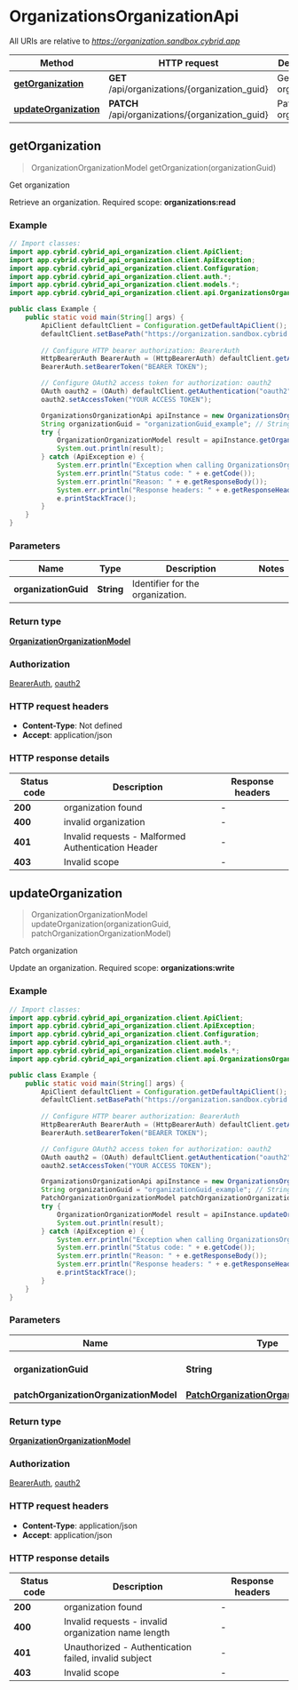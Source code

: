 # OrganizationsOrganizationApi

All URIs are relative to *https://organization.sandbox.cybrid.app*

| Method | HTTP request | Description |
|------------- | ------------- | -------------|
| [**getOrganization**](OrganizationsOrganizationApi.md#getOrganization) | **GET** /api/organizations/{organization_guid} | Get organization |
| [**updateOrganization**](OrganizationsOrganizationApi.md#updateOrganization) | **PATCH** /api/organizations/{organization_guid} | Patch organization |



## getOrganization

> OrganizationOrganizationModel getOrganization(organizationGuid)

Get organization

Retrieve an organization.  Required scope: **organizations:read**

### Example

```java
// Import classes:
import app.cybrid.cybrid_api_organization.client.ApiClient;
import app.cybrid.cybrid_api_organization.client.ApiException;
import app.cybrid.cybrid_api_organization.client.Configuration;
import app.cybrid.cybrid_api_organization.client.auth.*;
import app.cybrid.cybrid_api_organization.client.models.*;
import app.cybrid.cybrid_api_organization.client.api.OrganizationsOrganizationApi;

public class Example {
    public static void main(String[] args) {
        ApiClient defaultClient = Configuration.getDefaultApiClient();
        defaultClient.setBasePath("https://organization.sandbox.cybrid.app");
        
        // Configure HTTP bearer authorization: BearerAuth
        HttpBearerAuth BearerAuth = (HttpBearerAuth) defaultClient.getAuthentication("BearerAuth");
        BearerAuth.setBearerToken("BEARER TOKEN");

        // Configure OAuth2 access token for authorization: oauth2
        OAuth oauth2 = (OAuth) defaultClient.getAuthentication("oauth2");
        oauth2.setAccessToken("YOUR ACCESS TOKEN");

        OrganizationsOrganizationApi apiInstance = new OrganizationsOrganizationApi(defaultClient);
        String organizationGuid = "organizationGuid_example"; // String | Identifier for the organization.
        try {
            OrganizationOrganizationModel result = apiInstance.getOrganization(organizationGuid);
            System.out.println(result);
        } catch (ApiException e) {
            System.err.println("Exception when calling OrganizationsOrganizationApi#getOrganization");
            System.err.println("Status code: " + e.getCode());
            System.err.println("Reason: " + e.getResponseBody());
            System.err.println("Response headers: " + e.getResponseHeaders());
            e.printStackTrace();
        }
    }
}
```

### Parameters


| Name | Type | Description  | Notes |
|------------- | ------------- | ------------- | -------------|
| **organizationGuid** | **String**| Identifier for the organization. | |

### Return type

[**OrganizationOrganizationModel**](OrganizationOrganizationModel.md)

### Authorization

[BearerAuth](../README.md#BearerAuth), [oauth2](../README.md#oauth2)

### HTTP request headers

- **Content-Type**: Not defined
- **Accept**: application/json


### HTTP response details
| Status code | Description | Response headers |
|-------------|-------------|------------------|
| **200** | organization found |  -  |
| **400** | invalid organization |  -  |
| **401** | Invalid requests - Malformed Authentication Header |  -  |
| **403** | Invalid scope |  -  |


## updateOrganization

> OrganizationOrganizationModel updateOrganization(organizationGuid, patchOrganizationOrganizationModel)

Patch organization

Update an organization.  Required scope: **organizations:write**

### Example

```java
// Import classes:
import app.cybrid.cybrid_api_organization.client.ApiClient;
import app.cybrid.cybrid_api_organization.client.ApiException;
import app.cybrid.cybrid_api_organization.client.Configuration;
import app.cybrid.cybrid_api_organization.client.auth.*;
import app.cybrid.cybrid_api_organization.client.models.*;
import app.cybrid.cybrid_api_organization.client.api.OrganizationsOrganizationApi;

public class Example {
    public static void main(String[] args) {
        ApiClient defaultClient = Configuration.getDefaultApiClient();
        defaultClient.setBasePath("https://organization.sandbox.cybrid.app");
        
        // Configure HTTP bearer authorization: BearerAuth
        HttpBearerAuth BearerAuth = (HttpBearerAuth) defaultClient.getAuthentication("BearerAuth");
        BearerAuth.setBearerToken("BEARER TOKEN");

        // Configure OAuth2 access token for authorization: oauth2
        OAuth oauth2 = (OAuth) defaultClient.getAuthentication("oauth2");
        oauth2.setAccessToken("YOUR ACCESS TOKEN");

        OrganizationsOrganizationApi apiInstance = new OrganizationsOrganizationApi(defaultClient);
        String organizationGuid = "organizationGuid_example"; // String | Identifier for the organization.
        PatchOrganizationOrganizationModel patchOrganizationOrganizationModel = new PatchOrganizationOrganizationModel(); // PatchOrganizationOrganizationModel | 
        try {
            OrganizationOrganizationModel result = apiInstance.updateOrganization(organizationGuid, patchOrganizationOrganizationModel);
            System.out.println(result);
        } catch (ApiException e) {
            System.err.println("Exception when calling OrganizationsOrganizationApi#updateOrganization");
            System.err.println("Status code: " + e.getCode());
            System.err.println("Reason: " + e.getResponseBody());
            System.err.println("Response headers: " + e.getResponseHeaders());
            e.printStackTrace();
        }
    }
}
```

### Parameters


| Name | Type | Description  | Notes |
|------------- | ------------- | ------------- | -------------|
| **organizationGuid** | **String**| Identifier for the organization. | |
| **patchOrganizationOrganizationModel** | [**PatchOrganizationOrganizationModel**](PatchOrganizationOrganizationModel.md)|  | |

### Return type

[**OrganizationOrganizationModel**](OrganizationOrganizationModel.md)

### Authorization

[BearerAuth](../README.md#BearerAuth), [oauth2](../README.md#oauth2)

### HTTP request headers

- **Content-Type**: application/json
- **Accept**: application/json


### HTTP response details
| Status code | Description | Response headers |
|-------------|-------------|------------------|
| **200** | organization found |  -  |
| **400** | Invalid requests - invalid organization name length |  -  |
| **401** | Unauthorized - Authentication failed, invalid subject |  -  |
| **403** | Invalid scope |  -  |

